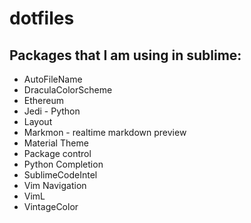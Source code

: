 # dotfiles



## Packages that I am using in sublime:

- AutoFileName
- DraculaColorScheme
- Ethereum
- Jedi - Python
- Layout
- Markmon - realtime markdown preview
- Material Theme
- Package control
- Python Completion
- SublimeCodeIntel
- Vim Navigation
- VimL
- VintageColor
